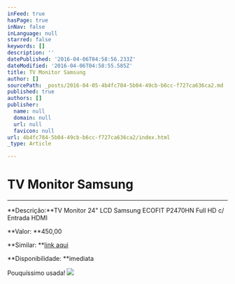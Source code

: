 ```yaml
---
inFeed: true
hasPage: true
inNav: false
inLanguage: null
starred: false
keywords: []
description: ''
datePublished: '2016-04-06T04:58:56.233Z'
dateModified: '2016-04-06T04:58:55.585Z'
title: TV Monitor Samsung
author: []
sourcePath: _posts/2016-04-05-4b4fc784-5b04-49cb-b6cc-f727ca636ca2.md
published: true
authors: []
publisher:
  name: null
  domain: null
  url: null
  favicon: null
url: 4b4fc784-5b04-49cb-b6cc-f727ca636ca2/index.html
_type: Article

---
```

# TV Monitor Samsung

****

**Descrição:**TV Monitor 24" LCD Samsung ECOFIT P2470HN Full HD c/ Entrada HDMI

**Valor: **450,00

**Similar: **[link aqui][0]

**Disponibilidade: **imediata

Pouquíssimo usada!
![](https://the-grid-user-content.s3-us-west-2.amazonaws.com/77a2b8ec-a5e4-4789-960b-0a8b4065f000.jpg)

[0]: http://www.kalunga.com.br/prod/monitor-lcd-24-widescreen-ecofit-pt-c-tv-p2470hn-mfm-samsung/446529